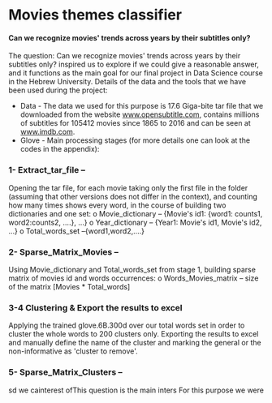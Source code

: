 # Movies themes classifier
#### Can we recognize movies' trends across years by their subtitles only?

The question: Can we recognize movies' trends across years by their subtitles only? inspired us to explore if we could give a reasonable answer, and it functions as the main goal for our final project in Data Science course in the Hebrew University. 
Details of the data and the tools that we have been used during the project:
-	Data - The data we used for this purpose is 17.6 Giga-bite tar file that we downloaded from the website www.opensubtitle.com, contains millions of subtitles for 105412 movies since 1865 to 2016 and can be seen at www.imdb.com. 
-	Glove - 
Main processing stages (for more details one can look at the codes in the appendix):
### 1-	Extract_tar_file – 
Opening the tar file, for each movie taking only the first file in the folder (assuming that other versions does not differ in the context), and counting how many times shows every word, in the course of building two dictionaries and one set:
o	Movie_dictionary – {Movie's id1: {word1: counts1, word2:counts2, ….}, …}
o	Year_dictionary – {Year1: Movie's id1, Movie's id2, …}
o	Total_words_set –{word1,word2,….}
### 2-	Sparse_Matrix_Movies – 
Using Movie_dictionary  and Total_words_set  from stage 1, building sparse matrix of movies id and words occurrences:
o	Words_Movies_matrix – size of the matrix [Movies * Total_words]
### 3-4	Clustering & Export the results to excel 
Applying the trained glove.6B.300d over our total words set in order to cluster the whole words to 200 clusters only. Exporting the results to excel and manually define the name of the cluster and marking the general or the non-informative as 'cluster to remove'. 
### 5-	Sparse_Matrix_Clusters –
sd
we cainterest ofThis question is the main inters
For this purpose we were

